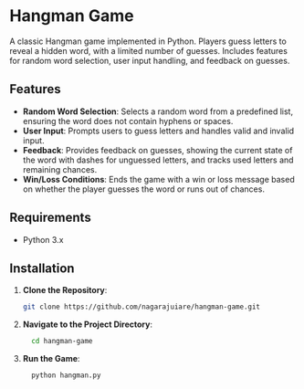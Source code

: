 # Hangman Game

A classic Hangman game implemented in Python. Players guess letters to reveal a hidden word, with a limited number of guesses. Includes features for random word selection, user input handling, and feedback on guesses.

## Features

- **Random Word Selection**: Selects a random word from a predefined list, ensuring the word does not contain hyphens or spaces.
- **User Input**: Prompts users to guess letters and handles valid and invalid input.
- **Feedback**: Provides feedback on guesses, showing the current state of the word with dashes for unguessed letters, and tracks used letters and remaining chances.
- **Win/Loss Conditions**: Ends the game with a win or loss message based on whether the player guesses the word or runs out of chances.

## Requirements

- Python 3.x

## Installation

1. **Clone the Repository**:
   ```bash
   git clone https://github.com/nagarajuiare/hangman-game.git
2. **Navigate to the Project Directory**:
   ```bash
     cd hangman-game

3. **Run the Game**:
   ```bash
     python hangman.py
  
